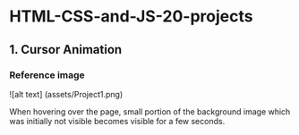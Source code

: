 # HTML-CSS-and-JS-20-projects

## 1. Cursor Animation

### Reference image

![alt text] (assets/Project1.png)

When hovering over the page, small portion of the background image which was initially not visible becomes visible for a few seconds.